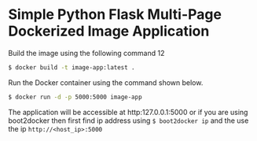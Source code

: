 # Simple Python Flask Multi-Page Dockerized Image Application

Build the image using the following command 12

```bash
$ docker build -t image-app:latest .
```

Run the Docker container using the command shown below.

```bash
$ docker run -d -p 5000:5000 image-app
```

The application will be accessible at http:127.0.0.1:5000 or if you are using boot2docker then first find ip address using `$ boot2docker ip` and the use the ip `http://<host_ip>:5000`
